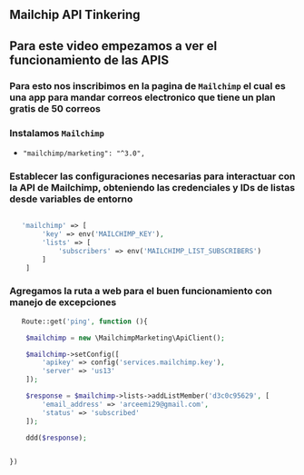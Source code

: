 ## Mailchip API Tinkering 

## Para este video empezamos a ver el funcionamiento de las APIS 

### Para esto nos inscribimos en la pagina de `Mailchimp` el cual es una app para mandar correos electronico que tiene un plan gratis de 50 correos 

### Instalamos `Mailchimp`

- `"mailchimp/marketing": "^3.0",`

### Establecer las configuraciones necesarias para interactuar con la API de Mailchimp, obteniendo las credenciales y IDs de listas desde variables de entorno

```php

   'mailchimp' => [
        'key' => env('MAILCHIMP_KEY'),
        'lists' => [
            'subscribers' => env('MAILCHIMP_LIST_SUBSCRIBERS')
        ]
    ] 

```

### Agregamos la ruta a web para el buen funcionamiento con manejo de excepciones

```php
   Route::get('ping', function (){

    $mailchimp = new \MailchimpMarketing\ApiClient();

    $mailchimp->setConfig([
        'apikey' => config('services.mailchimp.key'),
        'server' => 'us13'
    ]);

    $response = $mailchimp->lists->addListMember('d3c0c95629', [
        'email_address' => 'arceemi29@gmail.com',
        'status' => 'subscribed'
    ]);

    ddd($response);


})
```